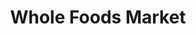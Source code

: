 ---
title: "Whole Foods Market"
url: /washington/whole-foods-market-florida-avenue-northwest/
shop: Supermarkt
---